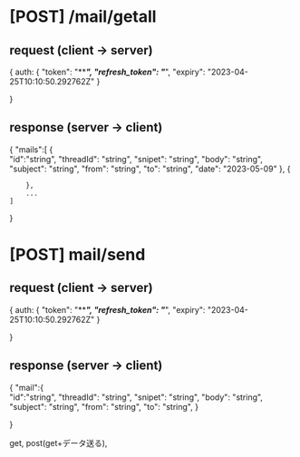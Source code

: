 # [POST] /mail/getall

## request (client -> server)

{
    auth: {
        "token": "*****",
        "refresh_token": "***",
        "expiry": "2023-04-25T10:10:50.292762Z"
    }

}


## response (server -> client)

{ 
    "mails":[
        {   
            "id":"string",
            "threadId": "string",
            "snipet": "string",
            "body": "string",
            "subject": "string",
            "from": "string",
            "to": "string",
            "date": "2023-05-09"
        },
        {

        },
        ...
    ]

}

# [POST] mail/send

## request (client -> server)

{
    auth: {
        "token": "*****",
        "refresh_token": "***",
        "expiry": "2023-04-25T10:10:50.292762Z"
    }

}


## response (server -> client)

{ 
    "mail":{   
            "id":"string",
            "threadId": "string",
            "snipet": "string",
            "body": "string",
            "subject": "string",
            "from": "string",
            "to": "string",
    }
    

}

get, post(get+データ送る), 